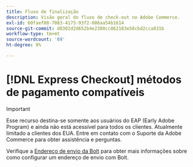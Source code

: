 ```yaml
---
title: Fluxo de finalização
description: Visão geral do fluxo de check-out no Adobe Commerce.
exl-id: 60faef08-7083-4175-93f2-086aa54b1614
source-git-commit: d8302d2d652b4e2380cc862183e58cbd2cca831b
workflow-type: tm+mt
source-wordcount: '69'
ht-degree: 0%

---
```


# [!DNL Express Checkout] métodos de pagamento compatíveis

>[!IMPORTANT]
>
> Esse recurso destina-se somente aos usuários do EAP (Early Adobe Program) e ainda não está acessível para todos os clientes. Atualmente limitado a clientes dos EUA. Entre em contato com o Suporte da Adobe Commerce para obter assistência e perguntas.

Verifique a [Endereço de envio da Bolt](https://help.bolt.com/shoppers/guides/checkout/update-shipping-address) para obter mais informações sobre como configurar um endereço de envio com Bolt.
